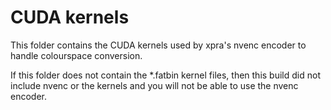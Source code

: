 # CUDA kernels

This folder contains the CUDA kernels used by xpra's nvenc encoder
to handle colourspace conversion.

If this folder does not contain the *.fatbin kernel files,
then this build did not include nvenc or the kernels
and you will not be able to use the nvenc encoder.
